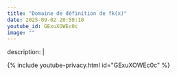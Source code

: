 ```yaml
---
title: "Domaine de définition de fk(x)"
date: 2025-09-02 20:59:10 
youtube_id: GExuXOWEc0c
image: ""
---
```

description: |
  
{% include youtube-privacy.html id="GExuXOWEc0c" %}
